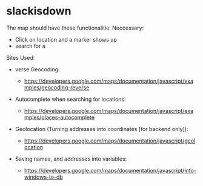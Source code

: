 # slackisdown
The map should have these functionalitie:
Neccessary:
- Click on location and a marker shows up 
- search for a 

Sites Used:
- verse Geocoding: 
    - https://developers.google.com/maps/documentation/javascript/examples/geocoding-reverse

- Autocomplete when searching for locations: 
    - https://developers.google.com/maps/documentation/javascript/examples/places-autocomplete

- Geolocation (Turning addresses into coordinates [for backend only]):
    - https://developers.google.com/maps/documentation/javascript/geolocation

- Saving names, and addresses into variables: 
    - https://developers.google.com/maps/documentation/javascript/info-windows-to-db


